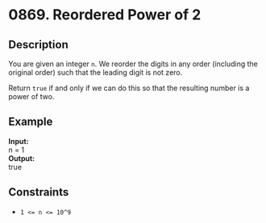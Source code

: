 # 0869. Reordered Power of 2

## Description

You are given an integer `n`. We reorder the digits in any order (including the original order) such that the leading digit is not zero.

Return `true` if and only if we can do this so that the resulting number is a power of two.

## Example

**Input:**  
n = 1
<br>
**Output:**
<br>
true
<br>

## Constraints

- `1 <= n <= 10^9` 
